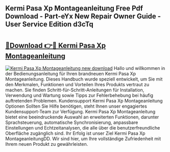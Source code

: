 ## Kermi Pasa Xp Montageanleitung Free Pdf Download - Part-eYx New Repair Owner Guide - User Service Edition d3cTq

# <h2><a href="http://df6h7a.blite.top/?on=Kermi+Pasa+Xp+Montageanleitung">🔗Download 👉🔴 Kermi Pasa Xp Montageanleitung</a></h2>

[![Kermi Pasa Xp Montageanleitung new download](https://i.imgur.com/lujVjoI.png)](http://df6h7a.blite.top/?on=Kermi+Pasa+Xp+Montageanleitung)
Hallo und willkommen in der Bedienungsanleitung für Ihren brandneuen Kermi Pasa Xp Montageanleitung. Dieses Handbuch wurde speziell entwickelt, um Sie mit den Merkmalen, Funktionen und Vorteilen Ihres Produkts vertraut zu machen. Sie finden Schritt-für-Schritt-Anleitungen für Installation, Verwendung und Wartung sowie Tipps zur Fehlerbehebung bei häufig auftretenden Problemen. Kundensupport Kermi Pasa Xp Montageanleitung Optionen Sollten Sie Hilfe benötigen, steht Ihnen unser engagiertes Kundensupport-Team zur Verfügung. Kermi Pasa Xp Montageanleitung bietet eine beeindruckende Auswahl an erweiterten Funktionen, darunter Sprachsteuerung, automatische Synchronisierung, anpassbare Einstellungen und Echtzeitanalysen, die alle über die benutzerfreundliche Oberfläche zugänglich sind. Ihr Erfolg ist unser Ziel Kermi Pasa Xp MontageanleitungDD. Wir sind hier, um Ihre vollständige Zufriedenheit mit Ihrem neuen Produkt zu gewährleisten.
